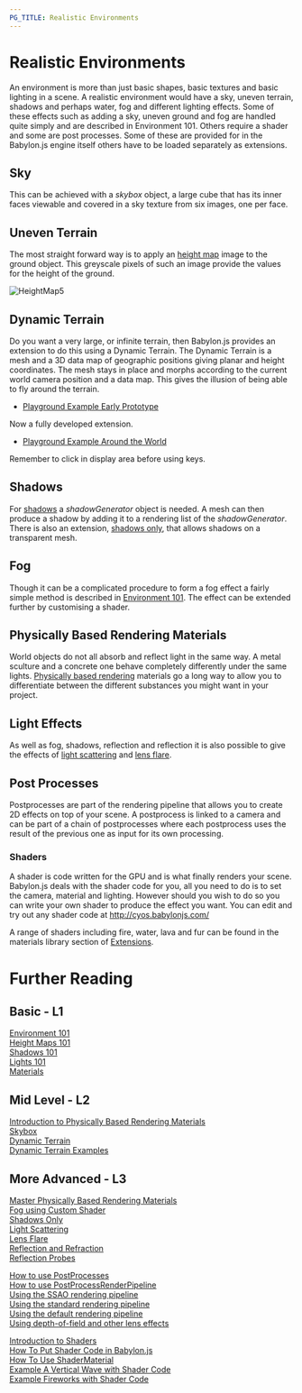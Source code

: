 ```yaml
---
PG_TITLE: Realistic Environments
---
```


# Realistic Environments

An environment is more than just basic shapes, basic textures and basic lighting in a scene. A realistic environment would have a sky, uneven terrain, shadows and perhaps water, fog and different lighting effects. Some of these effects such as adding a sky, uneven ground and fog are handled quite simply and are described in Environment 101. Others require a shader and some are post processes. Some of these are provided for in the Babylon.js engine itself others have to be loaded separately as extensions.

## Sky

This can be achieved with a _skybox_ object, a large cube that has its inner faces viewable and covered in a sky texture from six images, one per face.

## Uneven Terrain

The most straight forward way is to apply an [height map](/babylon101/Height_Map) image to the ground object. This greyscale pixels of such an image provide the values for the height of the ground.

![HeightMap5](/img/how_to/HeightMap/14-4S.png)

## Dynamic Terrain

Do you want a very large, or infinite terrain, then Babylon.js provides an extension to do this using a Dynamic Terrain.
The Dynamic Terrain is a mesh and a 3D data map of geographic positions giving planar and height coordinates. The mesh stays in place and morphs according to the current world camera position and a data map. This gives the illusion of being able to fly around the terrain. 

* [Playground Example Early Prototype](https://www.babylonjs-playground.com/#21MVDH#1)

Now a fully developed extension.

* [Playground Example Around the World](https://www.babylonjs-playground.com/#FJNR5#190)

Remember to click in display area before using keys. 


## Shadows
For [shadows](/babylon101/shadows) a _shadowGenerator_ object is needed. A mesh can then produce a shadow by adding it to a rendering list of the _shadowGenerator_. There is also an extension, [shadows only](/extensions/ShadowOnly),  that allows shadows on a transparent mesh.

## Fog 

Though it can be a complicated procedure to form a fog effect a fairly simple method is described in [Environment 101](/babylon101/Environment#fog). The effect can be extended further by customising a shader.

## Physically Based Rendering Materials

World objects do not all absorb and reflect light in the same way. A metal sculture and a concrete one behave completely differently under the same lights. [Physically based rendering](/How_To/Physically_Based_Rendering) materials go a long way to allow you to differentiate between the different substances you might want in your project.

## Light Effects

As well as fog, shadows, reflection and reflection it is also possible to give the effects of [light scattering](/How_To/Using_the_Volumetric_LightScattering_post-process) and [lens flare](/How_To/How_to_use_Lens_Flares).

## Post Processes
 
Postprocesses are part of the rendering pipeline that allows you to create 2D effects on top of your scene. A postprocess is linked to a camera and can be part of a chain of postprocesses where each postprocess uses the result of the previous one as input for its own processing. 

### Shaders

A shader is code written for the GPU and is what finally renders your scene. Babylon.js deals with the shader code for you, all you need to do is to set the camera, material and lighting. However should you wish to do so you can write your own shader to produce the effect you want. You can edit and try out any shader code at http://cyos.babylonjs.com/

A range of shaders including fire, water, lava and fur can be found in the materials library section of [Extensions](/extensions).


# Further Reading

## Basic - L1

[Environment 101](/babylon101/Environment)  
[Height Maps 101](/babylon101/Height_Map)   
[Shadows 101](/babylon101/shadows)  
[Lights 101](/babylon101/Lights)  
[Materials](/features/Materials)

## Mid Level - L2

[Introduction to Physically Based Rendering Materials](/How_To/Physically_Based_Rendering)  
[Skybox](/How_To/Skybox)  
[Dynamic Terrain](/extensions/Dynamic_Terrain)  
[Dynamic Terrain Examples](/extensions/DT_Examples)

## More Advanced - L3

[Master Physically Based Rendering Materials](/How_To/Physically_Based_Rendering_Master)  
[Fog using Custom Shader](/How_To/Supporting_fog_with_ShaderMaterial)  
[Shadows Only](/extensions/ShadowOnly)   
[Light Scattering](/How_To/Using_the_Volumetric_LightScattering_post-process)  
[Lens Flare](/How_To/How_to_use_Lens_Flares)  
[Reflection and Refraction](/How_To/Reflect)  
[Reflection Probes](/How_To/How_to_use_Reflection_probes)

[How to use PostProcesses](/How_To/How_to_use_PostProcesses)  
[How to use PostProcessRenderPipeline](/How_To/How_to_use_PostProcessRenderPipeline)  
[Using the SSAO rendering pipeline](/How_To/Using_the_SSAO_rendering_pipeline)  
[Using the standard rendering pipeline](/How_To/Using_Standard_Rendering_Pipeline)  
[Using the default rendering pipeline](/How_To/Using_Default_Rendering_Pipeline)  
[Using depth-of-field and other lens effects](/How_To/Using_depth-of-field_and_other_lens_effects)


[Introduction to Shaders](/resources/ShaderIntro)  
[How To Put Shader Code in Babylon.js](/How_To/Putting)  
[How To Use ShaderMaterial](/How_To/Shader_Material)  
[Example A Vertical Wave with Shader Code](/samples/Writing1)  
[Example Fireworks with Shader Code](/samples/Writing2)

